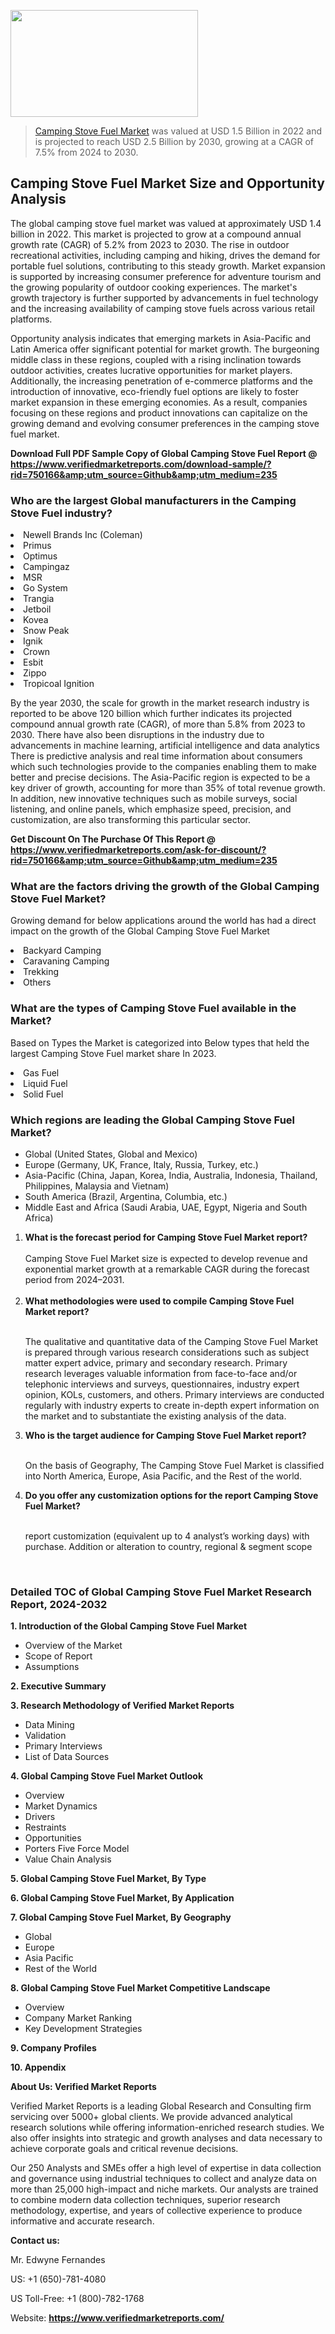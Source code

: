 <img src="https://ffe5etoiles.com/wp-content/uploads/2024/12/MST1-300x171.png" alt="" width="300" height="171" class="alignnone size-medium wp-image-20088" /><blockquote><p><p><a href="https://www.verifiedmarketreports.com/download-sample/?rid=750166&utm_source=Github&utm_medium=235" target="_blank">Camping Stove Fuel Market</a> was valued at USD 1.5 Billion in 2022 and is projected to reach USD 2.5 Billion by 2030, growing at a CAGR of 7.5% from 2024 to 2030.</p></blockquote><p><h2>Camping Stove Fuel Market Size and Opportunity Analysis</h2><p>The global camping stove fuel market was valued at approximately USD 1.4 billion in 2022. This market is projected to grow at a compound annual growth rate (CAGR) of 5.2% from 2023 to 2030. The rise in outdoor recreational activities, including camping and hiking, drives the demand for portable fuel solutions, contributing to this steady growth. Market expansion is supported by increasing consumer preference for adventure tourism and the growing popularity of outdoor cooking experiences. The market's growth trajectory is further supported by advancements in fuel technology and the increasing availability of camping stove fuels across various retail platforms.</p><p>Opportunity analysis indicates that emerging markets in Asia-Pacific and Latin America offer significant potential for market growth. The burgeoning middle class in these regions, coupled with a rising inclination towards outdoor activities, creates lucrative opportunities for market players. Additionally, the increasing penetration of e-commerce platforms and the introduction of innovative, eco-friendly fuel options are likely to foster market expansion in these emerging economies. As a result, companies focusing on these regions and product innovations can capitalize on the growing demand and evolving consumer preferences in the camping stove fuel market.</p></p><p class=""><strong>Download Full PDF Sample Copy of Global Camping Stove Fuel Report @ <a href="https://www.verifiedmarketreports.com/download-sample/?rid=750166&amp;utm_source=Github&amp;utm_medium=235" target="_blank">https://www.verifiedmarketreports.com/download-sample/?rid=750166&amp;utm_source=Github&amp;utm_medium=235</a></strong></p><h3 id="" class="">Who are the largest Global manufacturers in the Camping Stove Fuel industry?</h3><p><li>Newell Brands Inc (Coleman)</li><li> Primus</li><li> Optimus</li><li> Campingaz</li><li> MSR</li><li> Go System</li><li> Trangia</li><li> Jetboil</li><li> Kovea</li><li> Snow Peak</li><li> Ignik</li><li> Crown</li><li> Esbit</li><li> Zippo</li><li> Tropicoal Ignition</li></p><div class=""><div class="" dir="" data-message-author-role="" data-message-id="" data-message-model-slug=""><div class=""><div class=""><div class=""><div class="" dir="" data-message-author-role="" data-message-id="" data-message-model-slug=""><div class=""><div class=""><p>By the year 2030, the scale for growth in the market research industry is reported to be above 120 billion which further indicates its projected compound annual growth rate (CAGR), of more than 5.8% from 2023 to 2030. There have also been disruptions in the industry due to advancements in machine learning, artificial intelligence and data analytics There is predictive analysis and real time information about consumers which such technologies provide to the companies enabling them to make better and precise decisions. The Asia-Pacific region is expected to be a key driver of growth, accounting for more than 35% of total revenue growth. In addition, new innovative techniques such as mobile surveys, social listening, and online panels, which emphasize speed, precision, and customization, are also transforming this particular sector.</p><p><strong>Get Discount On The Purchase Of This Report @&nbsp; <a href="https://www.verifiedmarketreports.com/ask-for-discount/?rid=750166&amp;utm_source=Github&amp;utm_medium=235" target="_blank">https://www.verifiedmarketreports.com/ask-for-discount/?rid=750166&amp;utm_source=Github&amp;utm_medium=235</a></strong></p></div></div></div></div></div></div></div></div><h3 id="" class="">What are the factors driving the growth of the Global Camping Stove Fuel Market?</h3><p id="" class="">Growing demand for below applications around the world has had a direct impact on the growth of the Global Camping Stove Fuel Market</p><p id="" class=""><li>Backyard Camping</li><li> Caravaning Camping</li><li> Trekking</li><li> Others</li></p><h3 id="" class="">What are the types of Camping Stove Fuel available in the Market?</h3><p id="" class="">Based on Types the Market is categorized into Below types that held the largest Camping Stove Fuel market share In 2023.</p><p id="" class=""><li>Gas Fuel</li><li> Liquid Fuel</li><li> Solid Fuel</li></p><h3 id="" class="">Which regions are leading the Global Camping Stove Fuel Market?</h3><ul><li>Global (United States, Global and Mexico)</li><li>Europe (Germany, UK, France, Italy, Russia, Turkey, etc.)</li><li>Asia-Pacific (China, Japan, Korea, India, Australia, Indonesia, Thailand, Philippines, Malaysia and Vietnam)</li><li>South America (Brazil, Argentina, Columbia, etc.)</li><li>Middle East and Africa (Saudi Arabia, UAE, Egypt, Nigeria and South Africa)</li></ul><p><ol><li><strong>What is the forecast period for Camping Stove Fuel Market report?<br /></strong><br /><span data-sheets-root="1" data-sheets-value="{&quot;1&quot;:2,&quot;2&quot;:&quot;XXXX size is expected to develop revenue and exponential market growth at a remarkable CAGR during the forecast period from 2024&ndash;2030.&quot;}" data-sheets-userformat="{&quot;2&quot;:12674,&quot;4&quot;:{&quot;1&quot;:2,&quot;2&quot;:16776960},&quot;10&quot;:2,&quot;11&quot;:0,&quot;15&quot;:&quot;Arial&quot;,&quot;16&quot;:12}">Camping Stove Fuel Market size is expected to develop revenue and exponential market growth at a remarkable CAGR during the forecast period from 2024&ndash;2031.</span><br /><br /></li><li><strong>What methodologies were used to compile Camping Stove Fuel Market report?<br /><br /></strong><p>The qualitative and quantitative data of the&nbsp;Camping Stove Fuel Market is prepared through various research considerations such as subject matter expert advice, primary and secondary research. Primary research leverages valuable information from face-to-face and/or telephonic interviews and surveys, questionnaires, industry expert opinion, KOLs, customers, and others. Primary interviews are conducted regularly with industry experts to create in-depth expert information on the market and to substantiate the existing analysis of the data.&nbsp;</p></li><li><strong>Who is the target audience for Camping Stove Fuel Market report?<br /><br /></strong><p>On the basis of Geography, The&nbsp;Camping Stove Fuel Market is classified into North America, Europe, Asia Pacific, and the Rest of the world.</p></li><li><strong>Do you offer any customization options for the report Camping Stove Fuel Market?<br /><br /></strong><p>report customization (equivalent up to 4 analyst&rsquo;s working days) with purchase. Addition or alteration to country, regional &amp; segment scope</p><p>&nbsp;</p></li></ol></p><h3 id="" class="">Detailed TOC of Global Camping Stove Fuel Market Research Report, 2024-2032</h3><p id="" class=""><strong>1. Introduction of the Global Camping Stove Fuel Market</strong></p><ul><li>Overview of the Market</li><li>Scope of Report</li><li>Assumptions</li></ul><p id="" class=""><strong>2. Executive Summary</strong></p><p id="" class=""><strong>3. Research Methodology of&nbsp;Verified Market Reports</strong></p><ul><li>Data Mining</li><li>Validation</li><li>Primary Interviews</li><li>List of Data Sources</li></ul><p id="" class=""><strong>4. Global Camping Stove Fuel Market Outlook</strong></p><ul><li>Overview</li><li>Market Dynamics</li><li>Drivers</li><li>Restraints</li><li>Opportunities</li><li>Porters Five Force Model</li><li>Value Chain Analysis</li></ul><p id="" class=""><strong>5. Global Camping Stove Fuel Market, By&nbsp;Type</strong></p><p id="" class=""><strong>6. Global Camping Stove Fuel Market, By Application</strong></p><p id="" class=""><strong>7. Global Camping Stove Fuel Market, By Geography</strong></p><ul><li>Global</li><li>Europe</li><li>Asia Pacific</li><li>Rest of the World</li></ul><p id="" class=""><strong>8. Global Camping Stove Fuel Market Competitive Landscape</strong></p><ul><li>Overview</li><li>Company Market Ranking</li><li>Key Development Strategies</li></ul><p id="" class=""><strong>9. Company Profiles</strong></p><p id="" class=""><strong>10. Appendix</strong></p><p id="" class=""><strong>About Us: Verified Market Reports</strong></p><p id="" class="">Verified Market Reports is a leading Global Research and Consulting firm servicing over 5000+ global clients. We provide advanced analytical research solutions while offering information-enriched research studies. We also offer insights into strategic and growth analyses and data necessary to achieve corporate goals and critical revenue decisions.</p><p id="" class="">Our 250 Analysts and SMEs offer a high level of expertise in data collection and governance using industrial techniques to collect and analyze data on more than 25,000 high-impact and niche markets. Our analysts are trained to combine modern data collection techniques, superior research methodology, expertise, and years of collective experience to produce informative and accurate research.</p><p id="" class=""><strong>Contact us:</strong></p><p id="" class="">Mr. Edwyne Fernandes</p><p id="" class="">US: +1 (650)-781-4080</p><p id="" class="">US Toll-Free: +1 (800)-782-1768</p><p id="" class="">Website: <a target="" data-test-app-aware-link=""><strong>https://www.verifiedmarketreports.com/</strong></a></p>
